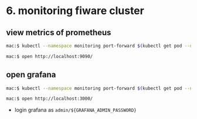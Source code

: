 # 6. monitoring fiware cluster

## view metrics of prometheus

```bash
mac:$ kubectl --namespace monitoring port-forward $(kubectl get pod --namespace monitoring -l prometheus=kube-prometheus -l app=prometheus -o template --template "{{(index .items 0).metadata.name}}") 9090:9090
```
```bash
mac:$ open http://localhost:9090/
```

## open grafana

```bash
mac:$ kubectl --namespace monitoring port-forward $(kubectl get pod --namespace monitoring -l app=ogc-kube-prometheus-grafana -o template --template "{{(index .items 0).metadata.name}}") 3000:3000
```
```bash
mac:$ open http://localhost:3000/
```

* login grafana as `admin/${GRAFANA_ADMIN_PASSWORD}`
